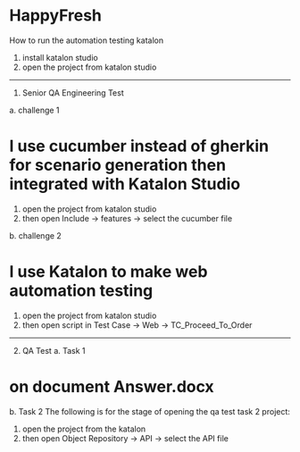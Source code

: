 # HappyFresh

How to run the automation testing katalon
1. install katalon studio
2. open the project from katalon studio

--------------------------------------------------------

1. Senior QA Engineering Test

a. challenge 1
# I use cucumber instead of gherkin for scenario generation then integrated with Katalon Studio
1. open the project from katalon studio
2. then open Include -> features -> select the cucumber file

b. challenge 2
# I use Katalon to make web automation testing
1. open the project from katalon studio
2. then open script in Test Case -> Web -> TC_Proceed_To_Order

--------------------------------------------------------

2. QA Test
a. Task 1
# on document Answer.docx

b. Task 2
The following is for the stage of opening the qa test task 2 project:

1. open the project from the katalon
2. then open Object Repository -> API -> select the API file

